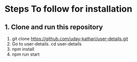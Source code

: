 # Steps To follow for installation

## 1. Clone and run this repository

1. git clone https://github.com/uday-kathari/user-details.git
2. Go to user-details.
   cd user-details
3. npm install
4. npm run start
